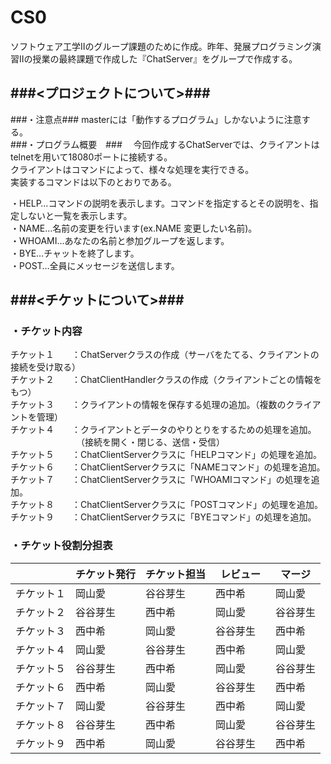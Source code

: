 # CS0  
  
ソフトウェア工学Ⅱのグループ課題のために作成。昨年、発展プログラミング演習Ⅱの授業の最終課題で作成した『ChatServer』をグループで作成する。

###<プロジェクトについて>###
-------------------------
###・注意点###
masterには「動作するプログラム」しかないように注意する。  
###・プログラム概要　###
　今回作成するChatServerでは、クライアントはtelnetを用いて18080ポートに接続する。  
クライアントはコマンドによって、様々な処理を実行できる。  
実装するコマンドは以下のとおりである。  
  
・HELP…コマンドの説明を表示します。コマンドを指定するとその説明を、指定しないと一覧を表示します。  
・NAME…名前の変更を行います(ex.NAME 変更したい名前)。  
・WHOAMI…あなたの名前と参加グループを返します。  
・BYE…チャットを終了します。  
・POST…全員にメッセージを送信します。  

###<チケットについて>###
-------------------------
### ・チケット内容 ###
チケット１　　：ChatServerクラスの作成（サーバをたてる、クライアントの接続を受け取る）  
チケット２　　：ChatClientHandlerクラスの作成（クライアントごとの情報をもつ）  
チケット３　　：クライアントの情報を保存する処理の追加。（複数のクライアントを管理）  
チケット４　　：クライアントとデータのやりとりをするための処理を追加。  
　　　　　　　　（接続を開く・閉じる、送信・受信）  
チケット５　　：ChatClientServerクラスに「HELPコマンド」の処理を追加。  
チケット６　　：ChatClientServerクラスに「NAMEコマンド」の処理を追加。  
チケット７　　：ChatClientServerクラスに「WHOAMIコマンド」の処理を追加。  
チケット８　　：ChatClientServerクラスに「POSTコマンド」の処理を追加。  
チケット９　　：ChatClientServerクラスに「BYEコマンド」の処理を追加。  

### ・チケット役割分担表 ###

|            | チケット発行 | チケット担当  | レビュー　| マージ  |
|------------|------------|-------------|---------|--------|
| チケット１   |  岡山愛     |  谷谷芽生    | 西中希   | 岡山愛　 |
| チケット２   |  谷谷芽生   |  西中希      | 岡山愛　 | 谷谷芽生 |
| チケット３   |  西中希     |  岡山愛　    | 谷谷芽生 | 西中希   |  
| チケット４   |  岡山愛     |  谷谷芽生    | 西中希   | 岡山愛　 |
| チケット５   |  谷谷芽生   |  西中希      | 岡山愛　 | 谷谷芽生 |
| チケット６   |  西中希     |  岡山愛　    | 谷谷芽生 | 西中希   | 
| チケット７   |  岡山愛     |  谷谷芽生    | 西中希   | 岡山愛　 |
| チケット８   |  谷谷芽生   |  西中希      | 岡山愛　 | 谷谷芽生 |
| チケット９   |  西中希     |  岡山愛　    | 谷谷芽生 | 西中希   | 
